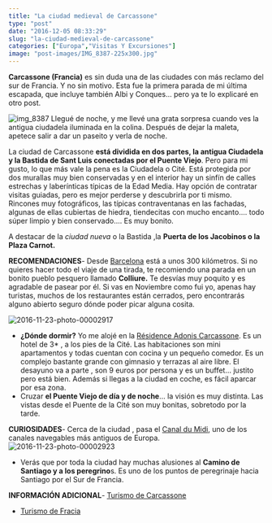 ```yaml
---
title: "La ciudad medieval de Carcassone"
type: "post"
date: "2016-12-05 08:33:29"
slug: "la-ciudad-medieval-de-carcassone"
categories: ["Europa","Visitas Y Excursiones"]
image: "post-images/IMG_8387-225x300.jpg"
---
```


**Carcassone (Francia)** es sin duda una de las ciudades con más reclamo del sur de Francia. Y no sin motivo. Esta fue la primera parada de mi última escapada, que incluye también Albi y Conques... pero ya te lo explicaré en otro post.  
  
![img_8387](post-images/IMG_8387-225x300.jpg) Llegué de noche, y me llevé una grata sorpresa cuando ves la antigua ciudadela iluminada en la colina. Después de dejar la maleta, apetece salir a dar un paseito y verla de noche.  
  
La ciudad de Carcassone **está dividida en dos partes, la antigua Ciudadela y la Bastida de Sant Luis conectadas por el Puente Viejo**. Pero para mi gusto, lo que más vale la pena es la Ciudadela o Cité. Está protegida por dos murallas muy bien conservadas y en el interior hay un sinfín de calles estrechas y laberínticas típicas de la Edad Media. Hay opción de contratar visitas guiadas, pero es mejor perderse y descubrirla por ti mismo. Rincones muy fotográficos, las típicas contraventanas en las fachadas, algunas de ellas cubiertas de hiedra, tiendecitas con mucho encanto.... todo súper limpio y bien conservado.... Es muy bonito.  
  
A destacar de la *ciudad nueva* o la Bastida ,la **Puerta de los Jacobinos o la Plaza Carnot.**  
  
   
  
   
  
**RECOMENDACIONES**- Desde [Barcelona](http://www.missviajes.com/barcelona-musa-gaudi-16070/) está a unos 300 kilómetros. Si no quieres hacer todo el viaje de una tirada, te recomiendo una parada en un bonito pueblo pesquero llamado **Colliure.** Te desvías muy poquito y es agradable de pasear por él. Si vas en Noviembre como fui yo, apenas hay turistas, muchos de los restaurantes están cerrados, pero encontrarás alguno abierto seguro dónde poder picar alguna cosita.

![2016-11-23-photo-00002917](post-images/2016-11-23-PHOTO-00002917-300x169.jpg)  
  
- **¿Dónde dormir?** Yo me alojé en la [Résidence Adonis Carcassone](http://www.booking.com/hotel/fr/adonis-la-barbacane.html?aid=1294466&no_rooms=1&group_adults=1). Es un hotel de 3\* , a los pies de la Cité. Las habitaciones son mini apartamentos y todas cuentan con cocina y un pequeño comedor. Es un complejo bastante grande con gimnasio y terrazas al aire libre. El desayuno va a parte , son 9 euros por persona y es un buffet... justito pero está bien. Además si llegas a la ciudad en coche, es fácil aparcar por esa zona.
- Cruzar **el Puente Viejo de día y de noche**... la visión es muy distinta. Las vistas desde el Puente de la Cité son muy bonitas, sobretodo por la tarde.

**CURIOSIDADES**- Cerca de la ciudad , pasa el [Canal du Midi](http://www.missviajes.com/navegar-canal-du-midi-9503/), uno de los canales navegables más antiguos de Europa.![2016-11-23-photo-00002923](post-images/2016-11-23-PHOTO-00002923-300x200.jpg)
- Verás que por toda la ciudad hay muchas alusiones al **Camino de Santiago y a los peregrino**s. Es uno de los puntos de peregrinaje hacia Santiago por el Sur de Francia.

**INFORMACIÓN ADICIONAL**- [Turismo de Carcassone](http://www.turismocarcassonne.es/)
- [Turismo de Fracia ](http://es.france.fr/)